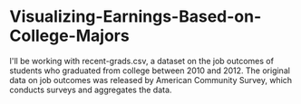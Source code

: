 # Visualizing-Earnings-Based-on-College-Majors

I'll be working with recent-grads.csv, a dataset on the job outcomes of students who graduated from college between 2010 and 2012. The original data on job outcomes was released by American Community Survey, which conducts surveys and aggregates the data. 
